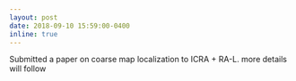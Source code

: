 ```yaml
---
layout: post
date: 2018-09-10 15:59:00-0400
inline: true
---
```


Submitted a paper on coarse map localization to ICRA + RA-L. more details will follow